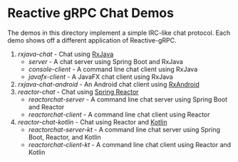 Reactive gRPC Chat Demos
========================
The demos in this directory implement a simple IRC-like chat protocol. Each demo shows off a different application of
Reactive-gRPC.

1. *rxjava-chat* - Chat using [RxJava](https://github.com/ReactiveX/RxJava)
    * *server* - A chat server using Spring Boot and RxJava
    * *console-client* - A command line chat client using RxJava
    * *javafx-client* - A JavaFX chat client using RxJava
2. *rxjava-chat-android* - An Android chat client using [RxAndroid](https://github.com/ReactiveX/RxAndroid)
3. *reactor-chat* - Chat using [Spring Reactor](https://projectreactor.io/)
    * *reactorchat-server* - A command line chat server using Spring Boot and Reactor
    * *reactorchat-client* - A command line chat client using Reactor
4. *reactor-chat-kotlin* - Chat using Reactor and [Kotlin](https://kotlinlang.org/)
    * *reactorchat-server-kt* - A command line chat server using Spring Boot, Reactor, and Kotlin
    * *reactorchat-client-kt* - A command line chat client using Reactor and Kotlin